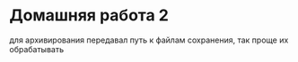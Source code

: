 # Домашняя работа 2
для архивирования передавал путь к файлам сохранения, так проще их обрабатывать
